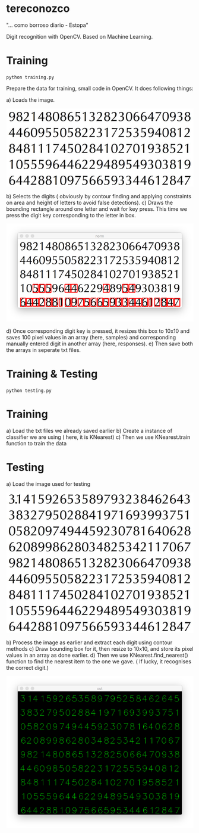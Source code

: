 tereconozco
===========
"... como borroso diario - Estopa"


Digit recognition with OpenCV.
Based on Machine Learning.



# Training

    python training.py


Prepare the data for training, small code in OpenCV. It does following things:

a) Loads the image.

![training](./data/training.png)

b) Selects the digits ( obviously by contour finding and applying constraints on area and height of letters to avoid false detections).
c) Draws the bounding rectangle around one letter and wait for key press. This time we press the digit key corresponding to the letter in box.

![training](./readme-src/training.png)

d) Once corresponding digit key is pressed, it resizes this box to 10x10 and saves 100 pixel values in an array (here, samples) and corresponding manually entered digit in another array (here, responses).
e) Then save both the arrays in seperate txt files.



# Training & Testing

    python testing.py


# Training

a) Load the txt files we already saved earlier
b) Create a instance of classifier we are using ( here, it is KNearest)
c) Then we use KNearest.train function to train the data

# Testing

a) Load the image used for testing

![testing](./data/testing.png)

b) Process the image as earlier and extract each digit using contour methods
c) Draw bounding box for it, then resize to 10x10, and store its pixel values in an array as done earlier.
d) Then we use KNearest.find_nearest() function to find the nearest item to the one we gave. ( If lucky, it recognises the correct digit.)

![testing](./readme-src/testing.png)
